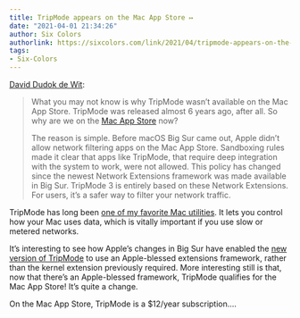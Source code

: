 ```yaml
---
title: TripMode appears on the Mac App Store ↦
date: "2021-04-01 21:34:26"
author: Six Colors
authorlink: https://sixcolors.com/link/2021/04/tripmode-appears-on-the-mac-app-store/
tags:
- Six-Colors
---
```

<p><a href="https://medium.com/tripmode/tripmode-is-launching-on-the-mac-app-store-e606f08a3734">David Dudok de Wit</a>:</p>
<blockquote><p>
  What you may not know is why TripMode wasn’t available on the Mac App Store. TripMode was released almost 6 years ago, after all. So why are we on the <a href="https://apps.apple.com/app/apple-store/id1513400665?pt=2151303&#38;ct=blog_MAS_release&#38;mt=8">Mac App Store</a> now?</p>
<p>  The reason is simple. Before macOS Big Sur came out, Apple didn’t allow network filtering apps on the Mac App Store. Sandboxing rules made it clear that apps like TripMode, that require deep integration with the system to work, were not allowed. This policy has changed since the newest Network Extensions framework was made available in Big Sur. TripMode 3 is entirely based on these Network Extensions. For users, it’s a safer way to filter your network traffic.
</p></blockquote>
<p>TripMode has long been <a href="https://sixcolors.com/post/2017/05/tripmode-2-control-your-macs-data-usage/">one of my favorite Mac utilities</a>. It lets you control how your Mac uses data, which is vitally important if you use slow or metered networks.</p>
<p>It’s interesting to see how Apple’s changes in Big Sur have enabled the <a href="https://tripmode.ch">new version of TripMode</a> to use an Apple-blessed extensions framework, rather than the kernel extension previously required. More interesting still is that, now that there’s an Apple-blessed framework, TripMode qualifies for the Mac App Store! It’s quite a change.</p>
<p>On the Mac App Store, TripMode is a $12/year subscription.&#8230;</p>